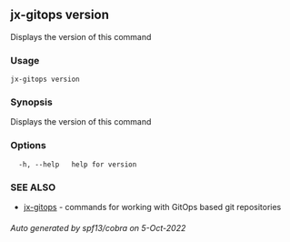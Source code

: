 ## jx-gitops version

Displays the version of this command

### Usage

```
jx-gitops version
```

### Synopsis

Displays the version of this command

### Options

```
  -h, --help   help for version
```

### SEE ALSO

* [jx-gitops](jx-gitops.md)	 - commands for working with GitOps based git repositories

###### Auto generated by spf13/cobra on 5-Oct-2022
